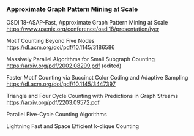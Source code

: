 ### Approximate Graph Pattern Mining at Scale


OSDI'18-ASAP-Fast, Approximate Graph Pattern Mining at Scale https://www.usenix.org/conference/osdi18/presentation/iyer

Motif Counting Beyond Five Nodes https://dl.acm.org/doi/pdf/10.1145/3186586

Massively Parallel Algorithms for Small Subgraph Counting https://arxiv.org/pdf/2002.08299.pdf (edited) 

Faster Motif Counting via Succinct Color Coding and Adaptive Sampling https://dl.acm.org/doi/pdf/10.1145/3447397

Triangle and Four Cycle Counting with Predictions in Graph Streams https://arxiv.org/pdf/2203.09572.pdf

Parallel Five-Cycle Counting Algorithms

Lightning Fast and Space Efficient k-clique Counting
